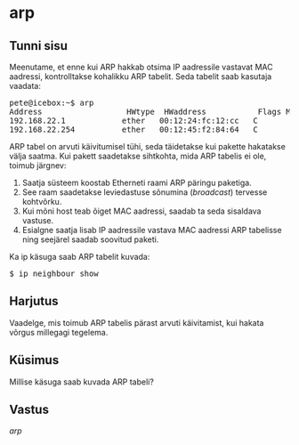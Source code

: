 # arp

## Tunni sisu

Meenutame, et enne kui ARP hakkab otsima IP aadressile vastavat MAC aadressi, kontrolltakse kohalikku ARP tabelit. Seda tabelit saab kasutaja vaadata:

<pre>
pete@icebox:~$ arp
Address                  HWtype  HWaddress           Flags Mask            Iface
192.168.22.1            ether   00:12:24:fc:12:cc   C                     eth0
192.168.22.254          ether   00:12:45:f2:84:64   C                     eth0
</pre>

ARP tabel on arvuti käivitumisel tühi, seda täidetakse kui pakette hakatakse välja saatma. Kui pakett saadetakse sihtkohta, mida ARP tabelis ei ole, toimub järgnev:

<ol>
<li>Saatja süsteem koostab Etherneti raami ARP päringu paketiga.</li>
<li>See raam saadetakse leviedastuse sõnumina (<i>broadcast</i>) tervesse kohtvõrku.</li>
<li>Kui mõni host teab õiget MAC aadressi, saadab ta seda sisaldava vastuse.</li>
<li>Esialgne saatja lisab IP aadressile vastava MAC aadressi ARP tabelisse ning seejärel saadab soovitud paketi.</li>
</ol>

Ka ip käsuga saab ARP tabelit kuvada:

<pre>
$ ip neighbour show
</pre>

## Harjutus

Vaadelge, mis toimub ARP tabelis pärast arvuti käivitamist, kui hakata võrgus millegagi tegelema.

## Küsimus

Millise käsuga saab kuvada ARP tabeli?

## Vastus

*arp*
